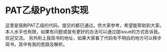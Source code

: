# PAT乙级Python实现
这里是我刷PAT乙级的代码，提交的都已通过。供大家参考，希望能帮助到大家。本人水平也有限，如果有问题或是有更好的办法可以通过提issue的方式告诉我。欢迎交流。
另外附上我简书的地址，如果大家看了代码有不明白的地方可以移步简书，其中有我的思路及解析。
